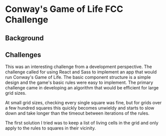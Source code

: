 Conway's Game of Life FCC Challenge
======

Background
---


Challenges
---
This was an interesting challenge from a development perspective.  The challenge called for using React and Sass to implement an app that would run Conway's Game of Life.  The basic component structure is a simple design and the game's basic rules were easy to implement.  The primary challenge came in developing an algorithm that would be efficient for large grid sizes.  

At small grid sizes, checking every single square was fine, but for grids over a few hundred squares this quickly becomes unwieldy and starts to slow down and take longer than the timeout between iterations of the rules.

The first solution I tried was to keep a list of living cells in the grid and only apply to the rules to squares in their vicinity.
